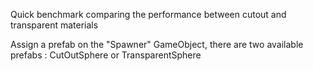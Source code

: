 Quick benchmark comparing the performance between cutout and transparent materials

Assign a prefab on the "Spawner" GameObject, there are two available prefabs : CutOutSphere or TransparentSphere